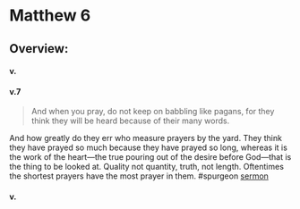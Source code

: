 # Matthew 6

## Overview:



#### v.
>

#### v.7
>And when you pray, do not keep on babbling like pagans, for they think they will be heard because of their many words.

And how greatly do they err who measure prayers by the yard. They think they have prayed so much because they have prayed so long, whereas it is the work of the heart—the true pouring out of the desire before God—that is the thing to be looked at. Quality not quantity, truth, not length. Oftentimes the shortest prayers have the most prayer in them.
#spurgeon [sermon](https://www.spurgeongems.org/sermon/chs3391.pdf)

#### v.
>

